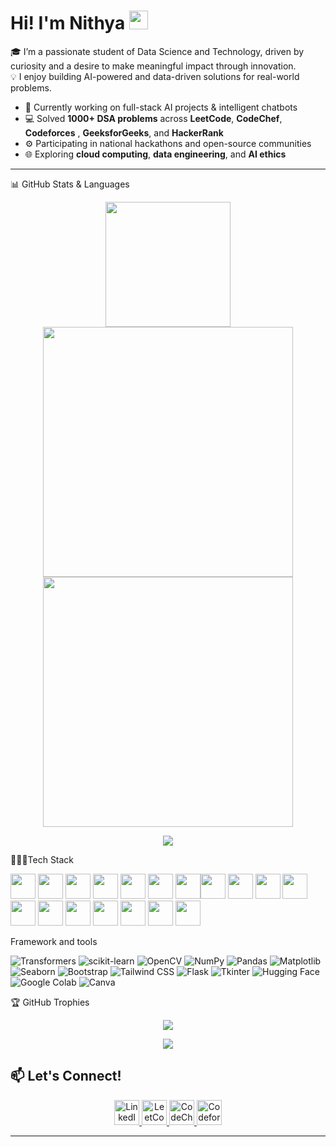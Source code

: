 <h1 align="left">
  Hi! I'm Nithya 
  <img src="https://media.giphy.com/media/hvRJCLFzcasrR4ia7z/giphy.gif" width="30px">
</h1>

🎓 I’m a passionate student of Data Science and Technology, driven by curiosity and a desire to make meaningful impact through innovation.  
💡 I enjoy building AI-powered and data-driven solutions for real-world problems. 
- 🔭 Currently working on full-stack AI projects & intelligent chatbots  
- 💻 Solved **1000+ DSA problems** across **LeetCode**, **CodeChef**, **Codeforces** , **GeeksforGeeks**, and **HackerRank**
- ⚙️ Participating in national hackathons and open-source communities  
- 🌐 Exploring **cloud computing**, **data engineering**, and **AI ethics**


---
📊 GitHub Stats & Languages
<p align="center">
  <img src="https://github-profile-summary-cards.vercel.app/api/cards/profile-details?username=Nithya2900&theme=tokyonight" height="200px"/> 
   <img src="https://github-readme-stats.vercel.app/api?username=Nithya2900&show_icons=true&theme=tokyonight&count_private=true" width="400px"/> <img src="https://github-readme-streak-stats.herokuapp.com/?user=Nithya2900&theme=tokyonight" width="400px"/>
</p>

<p align="center">
  <img src="https://github-readme-stats.vercel.app/api/top-langs/?username=Nithya2900&layout=compact&theme=tokyonight&langs_count=8"/>
</p>


🧑🏻‍💻Tech Stack
<!-- Programming Languages -->
<img src="https://cdn.jsdelivr.net/gh/devicons/devicon/icons/c/c-original.svg" width="40"/> <img src="https://cdn.jsdelivr.net/gh/devicons/devicon/icons/cplusplus/cplusplus-original.svg" width="40"/> <img src="https://cdn.jsdelivr.net/gh/devicons/devicon/icons/python/python-original.svg" width="40"/> <img src="https://cdn.jsdelivr.net/gh/devicons/devicon/icons/java/java-original.svg" width="40"/> <img src="https://cdn.jsdelivr.net/gh/devicons/devicon/icons/javascript/javascript-original.svg" width="40"/> <img src="https://cdn.jsdelivr.net/gh/devicons/devicon/icons/html5/html5-original.svg" width="40"/> <img src="https://cdn.jsdelivr.net/gh/devicons/devicon/icons/css3/css3-original.svg" width="40"/><img src="https://cdn.jsdelivr.net/gh/devicons/devicon/icons/r/r-original.svg" width="40"/> <img src="https://cdn.jsdelivr.net/gh/devicons/devicon/icons/react/react-original.svg" width="40"/> <img src="https://cdn.jsdelivr.net/gh/devicons/devicon/icons/nodejs/nodejs-original.svg" width="40"/> <img src="https://cdn.jsdelivr.net/gh/devicons/devicon/icons/mongodb/mongodb-original.svg" width="40"/> <img src="https://cdn.jsdelivr.net/gh/devicons/devicon/icons/mysql/mysql-original.svg" width="40"/> <img src="https://cdn.jsdelivr.net/gh/devicons/devicon/icons/firebase/firebase-plain.svg" width="40"/> <img src="https://cdn.jsdelivr.net/gh/devicons/devicon/icons/git/git-original.svg" width="40"/> <img src="https://cdn.jsdelivr.net/gh/devicons/devicon/icons/github/github-original.svg" width="40"/> <img src="https://cdn.jsdelivr.net/gh/devicons/devicon/icons/figma/figma-original.svg" width="40"/> <img src="https://cdn.jsdelivr.net/gh/devicons/devicon/icons/visualstudio/visualstudio-plain.svg" width="40"/> <img src="https://cdn.jsdelivr.net/gh/devicons/devicon/icons/googlecloud/googlecloud-original.svg" width="40"/>

Framework and tools
<!-- ML/DL Libraries -->
![Transformers](https://img.shields.io/badge/-Transformers-FF6B81?logo=huggingface&logoColor=white) ![scikit-learn](https://img.shields.io/badge/-Scikit--Learn-F7931E?logo=scikit-learn&logoColor=white) ![OpenCV](https://img.shields.io/badge/-OpenCV-5C3EE8?logo=opencv&logoColor=white) ![NumPy](https://img.shields.io/badge/-NumPy-013243?logo=numpy&logoColor=white)
![Pandas](https://img.shields.io/badge/-Pandas-150458?logo=pandas&logoColor=white) ![Matplotlib](https://img.shields.io/badge/-Matplotlib-11557C?logo=python&logoColor=white) ![Seaborn](https://img.shields.io/badge/-Seaborn-4B8BBE?logo=python&logoColor=white) ![Bootstrap](https://img.shields.io/badge/-Bootstrap-563D7C?logo=bootstrap&logoColor=white)
![Tailwind CSS](https://img.shields.io/badge/-Tailwind_CSS-38B2AC?logo=tailwind-css&logoColor=white) ![Flask](https://img.shields.io/badge/-Flask-000000?logo=flask&logoColor=white) ![Tkinter](https://img.shields.io/badge/-Tkinter-FFCC00?logo=python&logoColor=black) ![Hugging Face](https://img.shields.io/badge/-Hugging%20Face-FFD21F?logo=huggingface&logoColor=black) ![Google Colab](https://img.shields.io/badge/-Google%20Colab-F9AB00?logo=googlecolab&logoColor=black) ![Canva](https://img.shields.io/badge/-Canva-00C4CC?logo=canva&logoColor=white)

🏆 GitHub Trophies
<p align="center"> <img src="https://github-profile-trophy.vercel.app/?username=Nithya2900&theme=onedark&margin-w=15&margin-h=15&row=2&column=4"/> </p>

<p align="center">
  <img src="https://profile-counter.glitch.me/Nithya2900/count.svg">
</p>

## 📫 Let's Connect!

<p align="center">
  <a href="https://www.linkedin.com/in/nithya-sri-sivakumar-028653290/">
    <img src="https://cdn.jsdelivr.net/gh/devicons/devicon/icons/linkedin/linkedin-original.svg" width="40px" alt="LinkedIn"/>
  </a>
  <a href="https://leetcode.com/Nithya_Sri_S">
    <img src="https://upload.wikimedia.org/wikipedia/commons/1/19/LeetCode_logo_black.png" width="40px" alt="LeetCode"/>
  </a>
  <a href="https://www.codechef.com/users/nithyasri_29">
    <img src="https://cdn.jsdelivr.net/gh/simple-icons/simple-icons/icons/codechef.svg" width="40px" alt="CodeChef"/>
  </a>
  <a href="https://codeforces.com/profile/nithya_29005">
    <img src="https://cdn.jsdelivr.net/gh/simple-icons/simple-icons/icons/codeforces.svg" width="40px" alt="Codeforces"/>
  </a>
</p>


---
